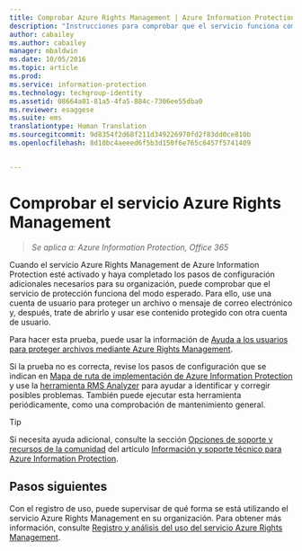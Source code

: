 ```yaml
---
title: Comprobar Azure Rights Management | Azure Information Protection
description: "Instrucciones para comprobar que el servicio funciona como se esperaba protegiendo un archivo o mensaje de correo electrónico mediante una cuenta de usuario y, a continuación, tratar de abrirlo y usar ese contenido protegido procedente de otra cuenta de usuario."
author: cabailey
ms.author: cabailey
manager: mbaldwin
ms.date: 10/05/2016
ms.topic: article
ms.prod: 
ms.service: information-protection
ms.technology: techgroup-identity
ms.assetid: 08664a01-81a5-4fa5-884c-7306ee55dba0
ms.reviewer: esaggese
ms.suite: ems
translationtype: Human Translation
ms.sourcegitcommit: 9d8354f2d68f211d349226970fd2f83dd0ce810b
ms.openlocfilehash: 8d10bc4aeeed6f5b3d150f6e765c6457f5741409


---
```


# <a name="verifying-the-azure-rights-management-service"></a>Comprobar el servicio Azure Rights Management

>*Se aplica a: Azure Information Protection, Office 365*

Cuando el servicio Azure Rights Management de Azure Information Protection esté activado y haya completado los pasos de configuración adicionales necesarios para su organización, puede comprobar que el servicio de protección funciona del modo esperado. Para ello, use una cuenta de usuario para proteger un archivo o mensaje de correo electrónico y, después, trate de abrirlo y usar ese contenido protegido con otra cuenta de usuario.

Para hacer esta prueba, puede usar la información de [Ayuda a los usuarios para proteger archivos mediante Azure Rights Management](help-users.md).

Si la prueba no es correcta, revise los pasos de configuración que se indican en [Mapa de ruta de implementación de Azure Information Protection](../plan-design/deployment-roadmap.md) y use la [herramienta RMS Analyzer](http://www.microsoft.com/en-us/download/details.aspx?id=46437) para ayudar a identificar y corregir posibles problemas. También puede ejecutar esta herramienta periódicamente, como una comprobación de mantenimiento general.

> [!TIP]
> Si necesita ayuda adicional, consulte la sección [Opciones de soporte y recursos de la comunidad](../get-started/information-support.md#support-options-and-community-resources) del artículo [Información y soporte técnico para Azure Information Protection](../get-started/information-support.md).

## <a name="next-steps"></a>Pasos siguientes

Con el registro de uso, puede supervisar de qué forma se está utilizando el servicio Azure Rights Management en su organización. Para obtener más información, consulte [Registro y análisis del uso del servicio Azure Rights Management](log-analyze-usage.md).






<!--HONumber=Nov16_HO2-->


